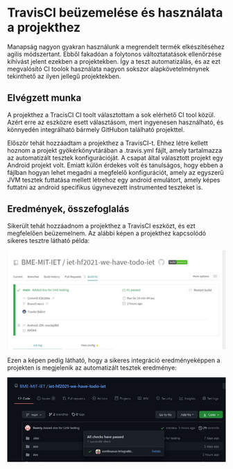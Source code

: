 # TravisCI beüzemelése és használata a projekthez
Manapság nagyon gyakran használunk a megrendelt termék elkészítéséhez agilis módszertant. Ebből fakadóan a folytonos változtatatások ellenőrzése kihívást jelent ezekben a projektekben. Így a teszt automatizálás, és az ezt megvalósító CI toolok használata nagyon sokszor alapkövetelménynek tekinthető az ilyen jellegű projektekben.

## Elvégzett munka
A projekthez a TracisCI CI toolt választottam a sok elérhető CI tool közül. Azért erre az eszközre esett választásom, mert ingyenesen használható, és könnyedén integrálható bármely GitHubon található projekttel.

Először tehát hozzáadtam a projekthez a TravisCI-t. Ehhez létre kellett hoznom a projekt gyökérkönyvtárában a .travis.yml fájlt, amely tartalmazza az automatizált tesztek konfigurációját.
A csapat által választott projekt egy Android projekt volt. Emiatt külön érdekes volt és tanulságos, hogy ebben a fájlban hogyan lehet megadni a megfelelő konfigurációt, amely az egyszerű JVM tesztek futtatása mellett létrehoz egy android emulátort, amely képes futtatni az android specifikus úgynevezett instrumented teszteket is.

## Eredmények, összefoglalás
Sikerült tehát hozzáadnom a projekthez a TravisCI eszközt, és ezt megfelelően beüzemelnem. Az alábbi képen a projekthez kapcsolódó sikeres tesztre látható példa:

![Successful build](images/Successful_Build.jpg)

Ezen a képen pedig látható, hogy a sikeres integráció eredményeképpen a projekten is megjelenik az automatizált tesztek eredménye:

![Successful build in project](images/Successful_Build_Project.JPG)